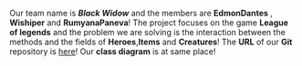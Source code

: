 Our team name is ***Black Widow*** and the members are **EdmonDantes** , **Wishiper** and **RumyanaPaneva**!
The project focuses on the game **League of legends** and the problem we are solving is the interaction between the methods and the fields of **Heroes**,**Items** and **Creatures**!
The **URL** of our **Git** repository is [here](https://github.com/jackssssson/LeagueOflegends)!
Our **class diagram** is at same place!
